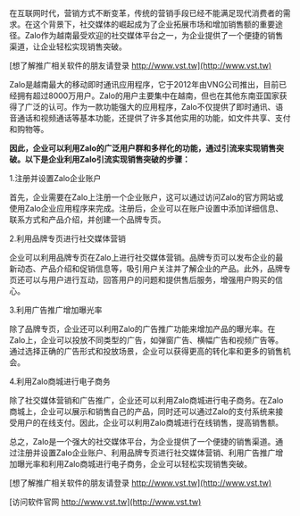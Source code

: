 在互联网时代，营销方式不断变革，传统的营销手段已经不能满足现代消费者的需求。在这个背景下，社交媒体的崛起成为了企业拓展市场和增加销售额的重要途径。Zalo作为越南最受欢迎的社交媒体平台之一，为企业提供了一个便捷的销售渠道，让企业轻松实现销售突破。

[想了解推广相关软件的朋友请登录 http://www.vst.tw](http://www.vst.tw)

Zalo是越南最大的移动即时通讯应用程序，它于2012年由VNG公司推出，目前已经拥有超过8000万用户。Zalo的用户主要集中在越南，但也在其他东南亚国家获得了广泛的认可。作为一款功能强大的应用程序，Zalo不仅提供了即时通讯、语音通话和视频通话等基本功能，还提供了许多其他实用的功能，如文件共享、支付和购物等。

**因此，企业可以利用Zalo的广泛用户群和多样化的功能，通过引流来实现销售突破。以下是企业利用Zalo引流实现销售突破的步骤：**

1.注册并设置Zalo企业账户

首先，企业需要在Zalo上注册一个企业账户，这可以通过访问Zalo的官方网站或使用Zalo企业应用程序来完成。注册后，企业可以在账户设置中添加详细信息、联系方式和产品介绍，并创建一个品牌专页。

2.利用品牌专页进行社交媒体营销

企业可以利用品牌专页在Zalo上进行社交媒体营销。品牌专页可以发布企业的最新动态、产品介绍和促销信息等，吸引用户关注并了解企业的产品。此外，品牌专页还可以与用户进行互动，回答用户的问题和提供售后服务，增强用户购买的信心。

3.利用广告推广增加曝光率

除了品牌专页，企业还可以利用Zalo的广告推广功能来增加产品的曝光率。在Zalo上，企业可以投放不同类型的广告，如弹窗广告、横幅广告和视频广告等。通过选择正确的广告形式和投放场景，企业可以获得更高的转化率和更多的销售机会。

4.利用Zalo商城进行电子商务

除了社交媒体营销和广告推广，企业还可以利用Zalo商城进行电子商务。在Zalo商城上，企业可以展示和销售自己的产品，同时还可以通过Zalo的支付系统来接受用户的在线支付。因此，企业可以利用Zalo商城进行在线销售，提高销售额。

总之，Zalo是一个强大的社交媒体平台，为企业提供了一个便捷的销售渠道。通过注册并设置Zalo企业账户、利用品牌专页进行社交媒体营销、利用广告推广增加曝光率和利用Zalo商城进行电子商务，企业可以轻松实现销售突破。

[想了解推广相关软件的朋友请登录 http://www.vst.tw](http://www.vst.tw)


[访问软件官网 http://www.vst.tw](http://www.vst.tw)
